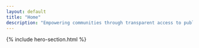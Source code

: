 ```yaml
---
layout: default
title: "Home"
description: "Empowering communities through transparent access to public information"
---
```


{% include hero-section.html %}




